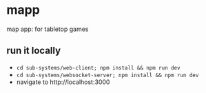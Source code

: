 # mapp
map app: for tabletop games

## run it locally

- `cd sub-systems/web-client; npm install && npm run dev`
- `cd sub-systems/websocket-server; npm install && npm run dev`
- navigate to http://localhost:3000